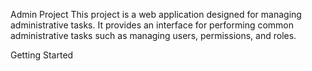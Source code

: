Admin Project
This project is a web application designed for managing administrative tasks. It provides an interface for performing common administrative tasks such as managing users, permissions, and roles.

Getting Started
